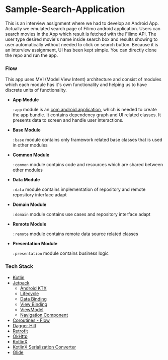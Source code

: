 # Sample-Search-Application
This is an interview assignment where we had to develop an Android App. Actually we emulated search page of Filimo android application. Users can search movies in the App which result is fetched with the Filimo API.
The user type desired movie's name inside search box and results showing to user automatically without needed to click on search button.
Because it is an interview assignment, UI has been kept simple. You can directly clone the repo and run the app.

### Flow
This app uses MVI (Model View Intent) architecture and consist of modules which each module has it's own functionality and helping us to have discrete units of functionality.

- **App Module**

  `:app` module is an [com.android.application](https://developer.android.com/studio/projects/android-library), which is needed to create the app bundle. It contains dependency graph and UI related classes. It presents data to screen and handle user interactions.

- **Base Module**

  `:base` module contains only framework related base classes that is used in other modules

- **Common Module**

  `:common` module contains code and resources which are shared between other modules

- **Data Module**

  `:data` module contains implementation of repository and remote repository interface adapt

- **Domain Module**

  `:domain` module contains use cases and repository interface adapt

- **Remote Module**

  `:remote` module contains remote data source related classes

- **Presentation Module**

  `:presentation` module contains business logic

### Tech Stack
- [Kotlin](https://kotlinlang.org)
- [Jetpack](https://developer.android.com/jetpack)
  * [Android KTX](https://developer.android.com/kotlin/ktx)
  * [Lifecycle](https://developer.android.com/topic/libraries/architecture/lifecycle)
  * [Data Binding](https://developer.android.com/topic/libraries/data-binding)
  * [View Binding](https://developer.android.com/topic/libraries/view-binding)
  *  [ViewModel](https://developer.android.com/topic/libraries/architecture/viewmodel)
  * [Navigation Component](https://developer.android.com/guide/navigation/navigation-getting-started)
- [Coroutines - Flow](https://kotlinlang.org/docs/reference/coroutines/flow.html)
- [Dagger Hilt](https://dagger.dev/hilt/)
- [Retrofit](https://square.github.io/retrofit/)
- [OkHttp](https://github.com/square/okhttp)
- [KotlinX](https://github.com/Kotlin/kotlinx.serialization)
- [KotlinX Serialization Converter](https://github.com/JakeWharton/retrofit2-kotlinx-serialization-converter)
- [Glide](https://github.com/bumptech/glide)
